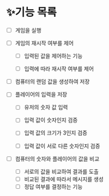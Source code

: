 # ✨기능 목록

- [ ] 게임을 실행

  
- [ ] 게임의 재시작 여부를 제어
    - [ ] 입력된 값을 제어하는 기능
    - [ ] 입력에 따라 재시작 여부를 제어
  

- [ ] 컴퓨터의 랜덤 값을 생성하여 저장


- [ ] 플레이어의 입력을 저장
    - [ ] 유저의 숫자 값 입력
    - [ ] 입력 값이 숫자인지 검증
    - [ ] 입력 값의 크기가 3인지 검증
    - [ ] 입력 값이 서로 다른 숫자인지 검증


- [ ] 컴퓨터의 숫자와 플레이어의 값을 비교
    - [ ] 서로의 값을 비교하여 결과를 도출
    - [ ] 비교된 결과에 따라서 메시지를 생성
    - [ ] 정답 여부를 결정하는 기능
